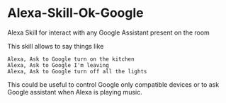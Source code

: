 # Alexa-Skill-Ok-Google
Alexa Skill for interact with any Google Assistant present on the room

This skill allows to say things like

```
Alexa, Ask to Google turn on the kitchen
Alexa, Ask to Google I'm leaving
Alexa, Ask to Google turn off all the lights
```

This could be useful to control Google only compatible devices or to ask Google assistant when Alexa is playing music.

